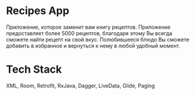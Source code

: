 # Recipes App
Приложение, которое заменит вам книгу рецептов. Приложение предоставляет более 5000 рецептов, благодаря этому Вы всегда сможете найти рецепт на свой вкус.
Полюбившееся блюдо Вы сможете добавить в избранное и вернуться к нему в любой удобный момент.

# Tech Stack
XML, Room, Retrofit, RxJava, Dagger, LiveData, Glide, Paging
